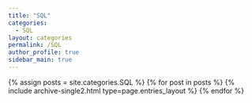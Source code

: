 ```yaml
---
title: "SQL"
categories:
  - SQL
layout: categories
permalink: /SQL
author_profile: true
sidebar_main: true
---
```



{% assign posts = site.categories.SQL %}
{% for post in posts %} {% include archive-single2.html type=page.entries_layout %} {% endfor %}
